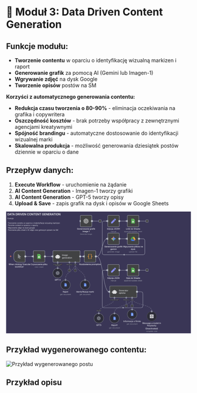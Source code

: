 # 🎨 Moduł 3: Data Driven Content Generation

## Funkcje modułu:
- **Tworzenie contentu** w oparciu o identyfikację wizualną markizen i raport
- **Generowanie grafik** za pomocą AI (Gemini lub Imagen-1)
- **Wgrywanie zdjęć** na dysk Google
- **Tworzenie opisów** postów na SM 

**Korzyści z automatycznego generowania contentu:**
* **Redukcja czasu tworzenia o 80-90%** - eliminacja oczekiwania na grafika i copywritera
* **Oszczędność kosztów** - brak potrzeby współpracy z zewnętrznymi agencjami kreatywnymi
* **Spójność brandingu** - automatyczne dostosowanie do identyfikacji wizualnej marki
* **Skalowalna produkcja** - możliwość generowania dziesiątek postów dziennie w oparciu o dane

## Przepływ danych:
1. **Execute Workflow** - uruchomienie na żądanie
2. **AI Content Generation** - Imagen-1 tworzy grafiki
3. **AI Content Generation** - GPT-5 tworzy opisy
4. **Upload & Save** - zapis grafik na dysk i opisów w Google Sheets

![Moduł Generowania Contentu](https://github.com/IGUANAH-ai/socialloop-n8n-portfolio/blob/main/Organic-Marketing-Agent/modu%C5%82-3-generowanie_contentu/modu%C5%82-3-generowanie_contentu.png?raw=true)

## Przykład wygenerowanego contentu:
![Przykład wygenerowanego postu](https://github.com/IGUANAH-ai/socialloop-n8n-portfolio/blob/main/Organic-Marketing-Agent/modu%C5%82-3-generowanie_contentu/data.gpt.png?raw=true)

## Przykład opisu

